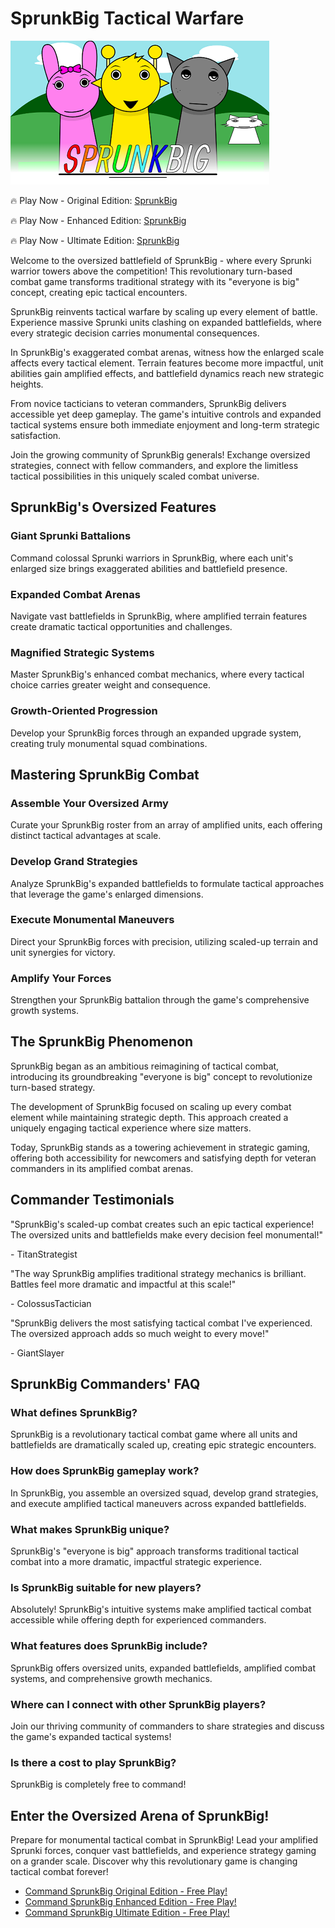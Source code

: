 # SprunkBig Tactical Warfare 

![SprunkBig](https://raw.githubusercontent.com/sprunkiscrunkly/sprunkbig/refs/heads/main/sprunkbig.png "SprunkBig")

🔥 Play Now - Original Edition: [SprunkBig](https://sprunksters.com/sprunkbig/ "SprunkBig")

🔥 Play Now - Enhanced Edition: [SprunkBig](https://sprunkiscrunkly.com/sprunkbig/ "SprunkBig")

🔥 Play Now - Ultimate Edition: [SprunkBig](https://sprunkipyramixed.com/sprunkbig/ "SprunkBig")

Welcome to the oversized battlefield of SprunkBig - where every Sprunki warrior towers above the competition! This revolutionary turn-based combat game transforms traditional strategy with its "everyone is big" concept, creating epic tactical encounters.

SprunkBig reinvents tactical warfare by scaling up every element of battle. Experience massive Sprunki units clashing on expanded battlefields, where every strategic decision carries monumental consequences.

In SprunkBig's exaggerated combat arenas, witness how the enlarged scale affects every tactical element. Terrain features become more impactful, unit abilities gain amplified effects, and battlefield dynamics reach new strategic heights.

From novice tacticians to veteran commanders, SprunkBig delivers accessible yet deep gameplay. The game's intuitive controls and expanded tactical systems ensure both immediate enjoyment and long-term strategic satisfaction.

Join the growing community of SprunkBig generals! Exchange oversized strategies, connect with fellow commanders, and explore the limitless tactical possibilities in this uniquely scaled combat universe.

## SprunkBig's Oversized Features

### Giant Sprunki Battalions

Command colossal Sprunki warriors in SprunkBig, where each unit's enlarged size brings exaggerated abilities and battlefield presence.

### Expanded Combat Arenas

Navigate vast battlefields in SprunkBig, where amplified terrain features create dramatic tactical opportunities and challenges.

### Magnified Strategic Systems

Master SprunkBig's enhanced combat mechanics, where every tactical choice carries greater weight and consequence.

### Growth-Oriented Progression

Develop your SprunkBig forces through an expanded upgrade system, creating truly monumental squad combinations.

## Mastering SprunkBig Combat

### Assemble Your Oversized Army

Curate your SprunkBig roster from an array of amplified units, each offering distinct tactical advantages at scale.

### Develop Grand Strategies

Analyze SprunkBig's expanded battlefields to formulate tactical approaches that leverage the game's enlarged dimensions.

### Execute Monumental Maneuvers

Direct your SprunkBig forces with precision, utilizing scaled-up terrain and unit synergies for victory.

### Amplify Your Forces

Strengthen your SprunkBig battalion through the game's comprehensive growth systems.

## The SprunkBig Phenomenon

SprunkBig began as an ambitious reimagining of tactical combat, introducing its groundbreaking "everyone is big" concept to revolutionize turn-based strategy.

The development of SprunkBig focused on scaling up every combat element while maintaining strategic depth. This approach created a uniquely engaging tactical experience where size matters.

Today, SprunkBig stands as a towering achievement in strategic gaming, offering both accessibility for newcomers and satisfying depth for veteran commanders in its amplified combat arenas.

## Commander Testimonials

"SprunkBig's scaled-up combat creates such an epic tactical experience! The oversized units and battlefields make every decision feel monumental!"

\- TitanStrategist

"The way SprunkBig amplifies traditional strategy mechanics is brilliant. Battles feel more dramatic and impactful at this scale!"

\- ColossusTactician

"SprunkBig delivers the most satisfying tactical combat I've experienced. The oversized approach adds so much weight to every move!"

\- GiantSlayer

## SprunkBig Commanders' FAQ

### What defines SprunkBig?

SprunkBig is a revolutionary tactical combat game where all units and battlefields are dramatically scaled up, creating epic strategic encounters.

### How does SprunkBig gameplay work?

In SprunkBig, you assemble an oversized squad, develop grand strategies, and execute amplified tactical maneuvers across expanded battlefields.

### What makes SprunkBig unique?

SprunkBig's "everyone is big" approach transforms traditional tactical combat into a more dramatic, impactful strategic experience.

### Is SprunkBig suitable for new players?

Absolutely! SprunkBig's intuitive systems make amplified tactical combat accessible while offering depth for experienced commanders.

### What features does SprunkBig include?

SprunkBig offers oversized units, expanded battlefields, amplified combat systems, and comprehensive growth mechanics.

### Where can I connect with other SprunkBig players?

Join our thriving community of commanders to share strategies and discuss the game's expanded tactical systems!

### Is there a cost to play SprunkBig?

SprunkBig is completely free to command!

## Enter the Oversized Arena of SprunkBig!

Prepare for monumental tactical combat in SprunkBig! Lead your amplified Sprunki forces, conquer vast battlefields, and experience strategy gaming on a grander scale. Discover why this revolutionary game is changing tactical combat forever!

- [Command SprunkBig Original Edition - Free Play!](https://sprunksters.com/sprunkbig/)
- [Command SprunkBig Enhanced Edition - Free Play!](https://sprunkiscrunkly.com/sprunkbig/)
- [Command SprunkBig Ultimate Edition - Free Play!](https://sprunkipyramixed.com/sprunkbig/)
